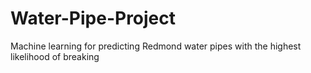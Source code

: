 # Water-Pipe-Project
Machine learning for predicting Redmond water pipes with the highest likelihood of breaking
